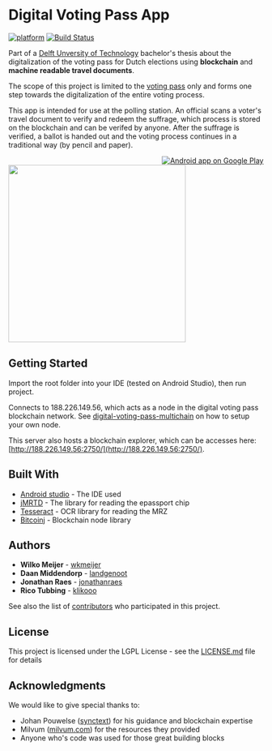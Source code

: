 # Digital Voting Pass App

[![platform](https://img.shields.io/badge/platform-Android-green.svg)](https://www.android.com)
[![Build Status](https://travis-ci.org/digital-voting-pass/digital-voting-pass-app.svg?branch=develop)](https://travis-ci.org/digital-voting-pass/digital-voting-pass-app)


Part of a [Delft Unversity of Technology](https://www.tudelft.nl) bachelor's thesis about the digitalization of the voting pass for Dutch elections using **blockchain** and **machine readable travel documents**.

The scope of this project is limited to the [voting pass](https://nl.wikipedia.org/wiki/Stempas) only and forms one step towards the digitalization of the entire voting process. 

This app is intended for use at the polling station. An official scans a voter's travel document to verify and redeem the suffrage, which process is stored on the blockchain and can be verifed by anyone. After the suffrage is verified, a ballot is handed out and the voting process continues in a traditional way (by pencil and paper). 


<a style="float: right;"  href="https://play.google.com/store/apps/details?id=com.digitalvotingpass.digitalvotingpass">
  <img  alt="Android app on Google Play" src="https://developer.android.com/images/brand/en_app_rgb_wo_45.png" />
</a>
<img src="https://user-images.githubusercontent.com/2787511/27002571-8d902bb8-4de5-11e7-94d5-da48a4209fdc.gif" width="350" />


## Getting Started

Import the root folder into your IDE (tested on Android Studio), then run project.

Connects to 188.226.149.56, which acts as a node in the digital voting pass blockchain network. See [digital-voting-pass-multichain](https://github.com/digital-voting-pass/digital-voting-pass-multichain) on how to setup your own node.

This server also hosts a blockchain explorer, which can be accesses here: [http://188.226.149.56:2750/](http://188.226.149.56:2750/).

## Built With

* [Android studio](https://developer.android.com/studio/index.html) - The IDE used
* [jMRTD](http://jmrtd.org/) - The library for reading the epassport chip
* [Tesseract](https://github.com/tesseract-ocr/tesseract) - OCR library for reading the MRZ
* [Bitcoinj](https://bitcoinj.github.io/) - Blockchain node library


## Authors

* **Wilko Meijer** - [wkmeijer](https://github.com/wkmeijer)
* **Daan Middendorp** - [landgenoot](https://github.com/landgenoot)
* **Jonathan Raes** - [jonathanraes](https://github.com/jonathanraes)
* **Rico Tubbing** - [klikooo](https://github.com/klikooo)

See also the list of [contributors](https://github.com/digital-voting-pass/digital-voting-pass-app/contributors) who participated in this project.

## License

This project is licensed under the LGPL License - see the [LICENSE.md](LICENSE.md) file for details

## Acknowledgments
We would like to give special thanks to:
* Johan Pouwelse ([synctext](https://github.com/synctext)) for his guidance and blockchain expertise
* Milvum ([milvum.com](https://www.milvum.com)) for the resources they provided
* Anyone who's code was used for those great building blocks